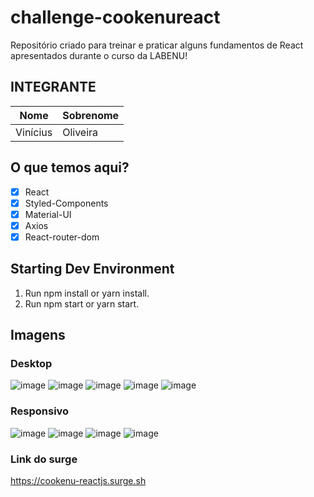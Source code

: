 # challenge-cookenureact
Repositório criado para treinar e praticar alguns fundamentos de React apresentados durante o curso da LABENU!

## INTEGRANTE
Nome      | Sobrenome
--------- | ------
Vinícius  | Oliveira

## O que temos aqui?
- [x]  React
- [x]  Styled-Components
- [x]  Material-UI
- [x]  Axios
- [x]  React-router-dom

## Starting Dev Environment
1. Run npm install or yarn install.
2. Run npm start or yarn start.

## Imagens

### Desktop
![image](https://user-images.githubusercontent.com/52759918/131911055-1a73a4bf-8ec7-43f9-a46e-295304133468.png)
![image](https://user-images.githubusercontent.com/52759918/131911105-f9e963aa-d0b2-4f1b-b980-e899fbe9b5e3.png)
![image](https://user-images.githubusercontent.com/52759918/131911147-7b2a958d-9c70-41d0-b547-44957bfb994c.png)
![image](https://user-images.githubusercontent.com/52759918/131911251-ebe2f4f9-45a2-4c0e-9e0a-ed9910361f27.png)
![image](https://user-images.githubusercontent.com/52759918/131911280-4d928a34-9f84-48a5-bce4-cb38fa3bcb34.png)

### Responsivo
![image](https://user-images.githubusercontent.com/52759918/131911374-f4c5150a-431d-49ae-bb8e-fae503d2f695.png)
![image](https://user-images.githubusercontent.com/52759918/131911439-f268290b-6b90-4e88-8ccb-5f7a0575723e.png)
![image](https://user-images.githubusercontent.com/52759918/131911511-38858a30-f858-4111-991d-2b3c57652dd5.png)
![image](https://user-images.githubusercontent.com/52759918/131911566-48a3de64-f37f-4588-8199-820c08457df0.png)

### Link do surge
https://cookenu-reactjs.surge.sh